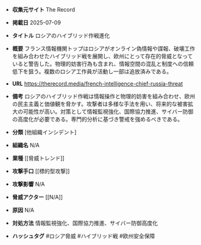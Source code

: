 - **収集元サイト**
The Record

- **掲載日**
2025-07-09

- **タイトル**
ロシアのハイブリッド作戦進化

- **概要**
フランス情報機関トップはロシアがオンライン偽情報や諜報、破壊工作を組み合わせたハイブリッド戦を展開し、欧州にとって存在的脅威となっていると警告した。物理的妨害行為も含まれ、情報空間の混乱と制度への信頼低下を狙う。複数のロシア工作員が活動し一部は追放済みである。

- **URL**
https://therecord.media/french-intelligence-chief-russia-threat

- **備考**
ロシアのハイブリッド作戦は情報操作と物理的妨害を組み合わせ、欧州の民主主義と価値観を脅かす。攻撃者は多様な手法を用い、将来的な被害拡大の可能性が高い。対策として情報監視強化、国際協力推進、サイバー防御の高度化が必要である。専門的分析に基づき警戒を強めるべきである。

- **分類**
[他組織インシデント]

- **組織名**
N/A

- **業種**
[[脅威トレンド]]

- **攻撃手口**
[[標的型攻撃]]

- **攻撃影響**
N/A

- **脅威アクター**
[[N/A]]

- **原因**
N/A

- **対処方法**
情報監視強化、国際協力推進、サイバー防御高度化

- **ハッシュタグ**
#ロシア脅威 #ハイブリッド戦 #欧州安全保障
